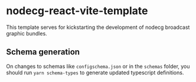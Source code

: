 # nodecg-react-vite-template

This template serves for kickstarting the development of nodecg broadcast graphic bundles.

## Schema generation

On changes to schemas like `configschema.json` or in the `schemas` folder, you should run `yarn schema-types` to generate updated typescript definitions.
